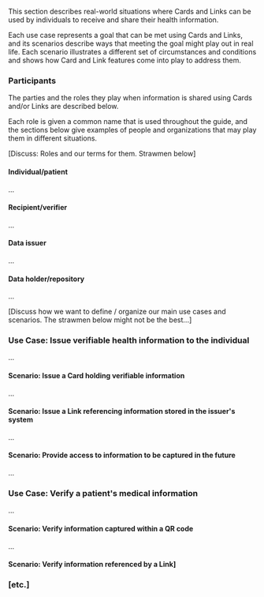 This section describes real-world situations where Cards and Links can be used by individuals to receive and share their health information.

Each use case represents a goal that can be met using Cards and Links, and its scenarios describe ways that meeting the goal might play out in real life. Each scenario illustrates a different set of circumstances and conditions and shows how Card and Link features come into play to address them. 

<p></p>

### Participants
The parties and the roles they play when information is shared using Cards and/or Links are described below.

Each role is given a common name that is used throughout the guide, and the sections below give examples of people and organizations that may play them in different situations.

<p></p>

[Discuss: Roles and our terms for them. Strawmen below]

#### Individual/patient
...

#### Recipient/verifier
...

#### Data issuer
...

#### Data holder/repository
... 

<p></p>
<p></p>

[Discuss how we want to define / organize our main use cases and scenarios. The strawmen below might not be the best...]

<p></p>

### Use Case: Issue verifiable health information to the individual
...

#### Scenario: Issue a Card holding verifiable information
...

#### Scenario: Issue a Link referencing information stored in the issuer's system
...

#### Scenario: Provide access to information to be captured in the future
...

### Use Case: Verify a patient's medical information
...

#### Scenario: Verify information captured within a QR code
... 

#### Scenario: Verify information referenced by a Link]

<p></p>

### [etc.]

<p></p>
<p></p>